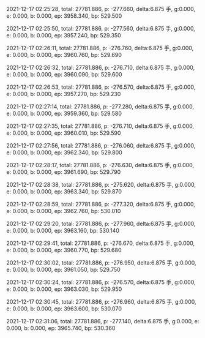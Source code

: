 2021-12-17 02:25:28, total: 27781.886, p: -277.660, delta:6.875 手, g:0.000, e: 0.000, b: 0.000, ep: 3958.340, bp: 529.500

2021-12-17 02:25:50, total: 27781.886, p: -277.560, delta:6.875 手, g:0.000, e: 0.000, b: 0.000, ep: 3957.240, bp: 529.350

2021-12-17 02:26:11, total: 27781.886, p: -276.760, delta:6.875 手, g:0.000, e: 0.000, b: 0.000, ep: 3960.760, bp: 529.690

2021-12-17 02:26:32, total: 27781.886, p: -276.710, delta:6.875 手, g:0.000, e: 0.000, b: 0.000, ep: 3960.090, bp: 529.600

2021-12-17 02:26:53, total: 27781.886, p: -276.570, delta:6.875 手, g:0.000, e: 0.000, b: 0.000, ep: 3957.270, bp: 529.230

2021-12-17 02:27:14, total: 27781.886, p: -277.280, delta:6.875 手, g:0.000, e: 0.000, b: 0.000, ep: 3959.360, bp: 529.580

2021-12-17 02:27:35, total: 27781.886, p: -276.710, delta:6.875 手, g:0.000, e: 0.000, b: 0.000, ep: 3960.010, bp: 529.590

2021-12-17 02:27:56, total: 27781.886, p: -276.060, delta:6.875 手, g:0.000, e: 0.000, b: 0.000, ep: 3962.340, bp: 529.800

2021-12-17 02:28:17, total: 27781.886, p: -276.630, delta:6.875 手, g:0.000, e: 0.000, b: 0.000, ep: 3961.690, bp: 529.790

2021-12-17 02:28:38, total: 27781.886, p: -275.620, delta:6.875 手, g:0.000, e: 0.000, b: 0.000, ep: 3963.340, bp: 529.870

2021-12-17 02:28:59, total: 27781.886, p: -277.320, delta:6.875 手, g:0.000, e: 0.000, b: 0.000, ep: 3962.760, bp: 530.010

2021-12-17 02:29:20, total: 27781.886, p: -277.960, delta:6.875 手, g:0.000, e: 0.000, b: 0.000, ep: 3963.160, bp: 530.140

2021-12-17 02:29:41, total: 27781.886, p: -276.670, delta:6.875 手, g:0.000, e: 0.000, b: 0.000, ep: 3960.770, bp: 529.680

2021-12-17 02:30:02, total: 27781.886, p: -276.950, delta:6.875 手, g:0.000, e: 0.000, b: 0.000, ep: 3961.050, bp: 529.750

2021-12-17 02:30:24, total: 27781.886, p: -276.570, delta:6.875 手, g:0.000, e: 0.000, b: 0.000, ep: 3963.030, bp: 529.950

2021-12-17 02:30:45, total: 27781.886, p: -276.960, delta:6.875 手, g:0.000, e: 0.000, b: 0.000, ep: 3963.600, bp: 530.070

2021-12-17 02:31:06, total: 27781.886, p: -277.140, delta:6.875 手, g:0.000, e: 0.000, b: 0.000, ep: 3965.740, bp: 530.360